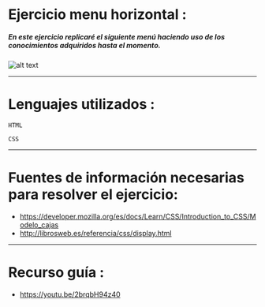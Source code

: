 # Ejercicio menu horizontal :
##### En este ejercicio replicaré el siguiente menú haciendo uso de los conocimientos adquiridos hasta el momento.

![alt text](https://fotos.subefotos.com/9da8149c853131e7e7282a30c9dc37e6o.gif)
***     
# Lenguajes utilizados :    

~~~
HTML
~~~
~~~
CSS
~~~
***
# Fuentes de información necesarias para resolver el ejercicio:

* https://developer.mozilla.org/es/docs/Learn/CSS/Introduction_to_CSS/Modelo_cajas
* http://librosweb.es/referencia/css/display.html  
***
# Recurso guía :
* https://youtu.be/2brqbH94z40

